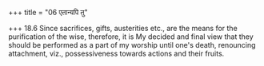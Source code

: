+++
title = "06 एतान्यपि तु"

+++
18.6 Since sacrifices, gifts, austerities etc., are the means for the
purification of the wise, therefore, it is My decided and final view
that they should be performed as a part of my worship until one's death,
renouncing attachment, viz., possessiveness towards actions and their
fruits.

